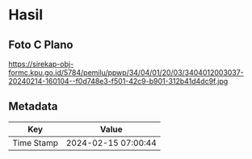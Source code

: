 # Hasil

## Foto C Plano

https://sirekap-obj-formc.kpu.go.id/5784/pemilu/ppwp/34/04/01/20/03/3404012003037-20240214-160104--f0d748e3-f501-42c9-b901-312b41d4dc9f.jpg


## Metadata

| Key        | Value               |
| ---------- | ------------------- |
| Time Stamp | 2024-02-15 07:00:44 |



